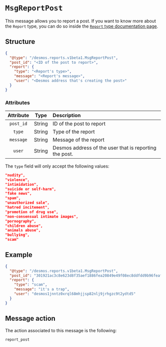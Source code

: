 # `MsgReportPost`
This message allows you to report a post. If you want to know more about the `Report` type, you can do so inside
the [`Report` type documentation page](../../../02-types/staging/posts/report.md).

## Structure
```json
{
  "@type": "/desmos.reports.v1beta1.MsgReportPost",
  "post_id": "<ID of the post to report>",
  "report": {
    "type": "<Report's type>",
    "message": "<Report's message>",
    "user": "<Desmos address that's creating the post>"
  }
}
```

### Attributes
| Attribute | Type | Description |
| :-------: | :----: | :-------- |
| `post_id` | String | ID of the post to report |
| `type`    | String | Type of the report |
| `message` | String | Message of the report |
| `user`    | String | Desmos address of the user that is reporting the post. |

The `type` field will only accept the following values:
```json
"nudity",  
"violence",  
"intimidation",  
"suicide or self-harm",  
"fake news",  
"spam",  
"unauthorized sale",  
"hatred incitement",  
"promotion of drug use",  
"non-consensual intimate images",  
"pornography",  
"children abuse",  
"animals abuse",  
"bullying",  
"scam" 
```

## Example
```json
{
  "@type": "/desmos.reports.v1beta1.MsgReportPost",
  "post_id": "301921ac3c8e623d8f35aef1886fea20849e49f08ec8ddfdd9b96feaf0c4fd15",
  "report": {
    "type": "scam",
    "message": "it's a trap",
    "user": "desmos1jnntz0xrql68mhjjsp82nlj9jrhgzc9t2ydtd5"
  }
}
```

## Message action
The action associated to this message is the following: 

```
report_post
```
